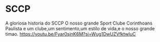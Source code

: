 # SCCP
A gloriosa historia do SCCP
O nosso grande Sport Clube Corinthoans Paulista e um clube,um sentimento,um estilo de vida,e o nosso grande timao. 
https://youtu.be/Fyar0sjnK6M?si=Wug1DwUZVfktwIuC
